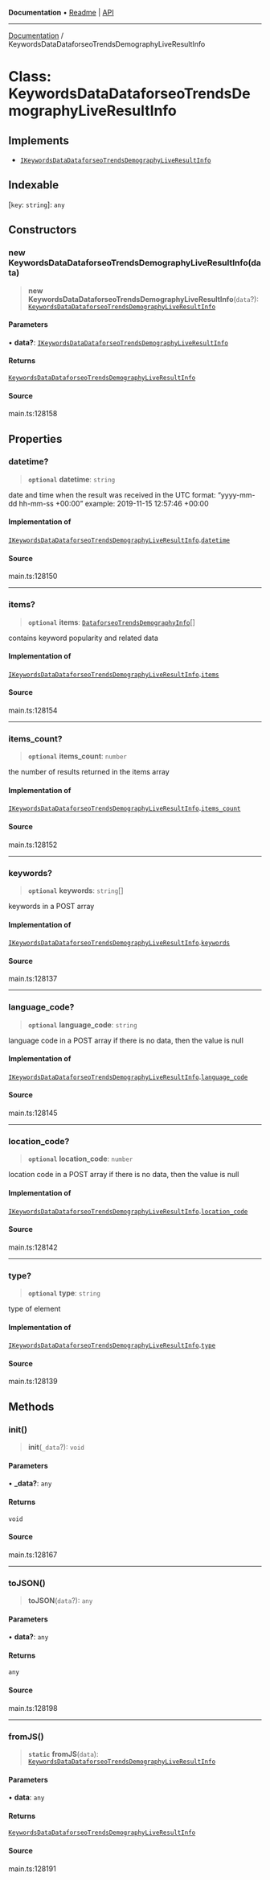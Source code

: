 **Documentation** • [Readme](../README.md) \| [API](../globals.md)

***

[Documentation](../README.md) / KeywordsDataDataforseoTrendsDemographyLiveResultInfo

# Class: KeywordsDataDataforseoTrendsDemographyLiveResultInfo

## Implements

- [`IKeywordsDataDataforseoTrendsDemographyLiveResultInfo`](../interfaces/IKeywordsDataDataforseoTrendsDemographyLiveResultInfo.md)

## Indexable

 \[`key`: `string`\]: `any`

## Constructors

### new KeywordsDataDataforseoTrendsDemographyLiveResultInfo(data)

> **new KeywordsDataDataforseoTrendsDemographyLiveResultInfo**(`data`?): [`KeywordsDataDataforseoTrendsDemographyLiveResultInfo`](KeywordsDataDataforseoTrendsDemographyLiveResultInfo.md)

#### Parameters

• **data?**: [`IKeywordsDataDataforseoTrendsDemographyLiveResultInfo`](../interfaces/IKeywordsDataDataforseoTrendsDemographyLiveResultInfo.md)

#### Returns

[`KeywordsDataDataforseoTrendsDemographyLiveResultInfo`](KeywordsDataDataforseoTrendsDemographyLiveResultInfo.md)

#### Source

main.ts:128158

## Properties

### datetime?

> **`optional`** **datetime**: `string`

date and time when the result was received
in the UTC format: “yyyy-mm-dd hh-mm-ss +00:00”
example:
2019-11-15 12:57:46 +00:00

#### Implementation of

[`IKeywordsDataDataforseoTrendsDemographyLiveResultInfo`](../interfaces/IKeywordsDataDataforseoTrendsDemographyLiveResultInfo.md).[`datetime`](../interfaces/IKeywordsDataDataforseoTrendsDemographyLiveResultInfo.md#datetime)

#### Source

main.ts:128150

***

### items?

> **`optional`** **items**: [`DataforseoTrendsDemographyInfo`](DataforseoTrendsDemographyInfo.md)[]

contains keyword popularity and related data

#### Implementation of

[`IKeywordsDataDataforseoTrendsDemographyLiveResultInfo`](../interfaces/IKeywordsDataDataforseoTrendsDemographyLiveResultInfo.md).[`items`](../interfaces/IKeywordsDataDataforseoTrendsDemographyLiveResultInfo.md#items)

#### Source

main.ts:128154

***

### items\_count?

> **`optional`** **items\_count**: `number`

the number of results returned in the items array

#### Implementation of

[`IKeywordsDataDataforseoTrendsDemographyLiveResultInfo`](../interfaces/IKeywordsDataDataforseoTrendsDemographyLiveResultInfo.md).[`items_count`](../interfaces/IKeywordsDataDataforseoTrendsDemographyLiveResultInfo.md#items_count)

#### Source

main.ts:128152

***

### keywords?

> **`optional`** **keywords**: `string`[]

keywords in a POST array

#### Implementation of

[`IKeywordsDataDataforseoTrendsDemographyLiveResultInfo`](../interfaces/IKeywordsDataDataforseoTrendsDemographyLiveResultInfo.md).[`keywords`](../interfaces/IKeywordsDataDataforseoTrendsDemographyLiveResultInfo.md#keywords)

#### Source

main.ts:128137

***

### language\_code?

> **`optional`** **language\_code**: `string`

language code in a POST array
if there is no data, then the value is null

#### Implementation of

[`IKeywordsDataDataforseoTrendsDemographyLiveResultInfo`](../interfaces/IKeywordsDataDataforseoTrendsDemographyLiveResultInfo.md).[`language_code`](../interfaces/IKeywordsDataDataforseoTrendsDemographyLiveResultInfo.md#language_code)

#### Source

main.ts:128145

***

### location\_code?

> **`optional`** **location\_code**: `number`

location code in a POST array
if there is no data, then the value is null

#### Implementation of

[`IKeywordsDataDataforseoTrendsDemographyLiveResultInfo`](../interfaces/IKeywordsDataDataforseoTrendsDemographyLiveResultInfo.md).[`location_code`](../interfaces/IKeywordsDataDataforseoTrendsDemographyLiveResultInfo.md#location_code)

#### Source

main.ts:128142

***

### type?

> **`optional`** **type**: `string`

type of element

#### Implementation of

[`IKeywordsDataDataforseoTrendsDemographyLiveResultInfo`](../interfaces/IKeywordsDataDataforseoTrendsDemographyLiveResultInfo.md).[`type`](../interfaces/IKeywordsDataDataforseoTrendsDemographyLiveResultInfo.md#type)

#### Source

main.ts:128139

## Methods

### init()

> **init**(`_data`?): `void`

#### Parameters

• **\_data?**: `any`

#### Returns

`void`

#### Source

main.ts:128167

***

### toJSON()

> **toJSON**(`data`?): `any`

#### Parameters

• **data?**: `any`

#### Returns

`any`

#### Source

main.ts:128198

***

### fromJS()

> **`static`** **fromJS**(`data`): [`KeywordsDataDataforseoTrendsDemographyLiveResultInfo`](KeywordsDataDataforseoTrendsDemographyLiveResultInfo.md)

#### Parameters

• **data**: `any`

#### Returns

[`KeywordsDataDataforseoTrendsDemographyLiveResultInfo`](KeywordsDataDataforseoTrendsDemographyLiveResultInfo.md)

#### Source

main.ts:128191
